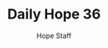 ---
image: /assets/img/daily-hope-default-artwork.png
title: Daily Hope 36
number: 36
categories:
  - Daily Hope
author: Hope Staff
notes: Daily Hope 36
embed: >-
  EMBED_GOES_HERE
---